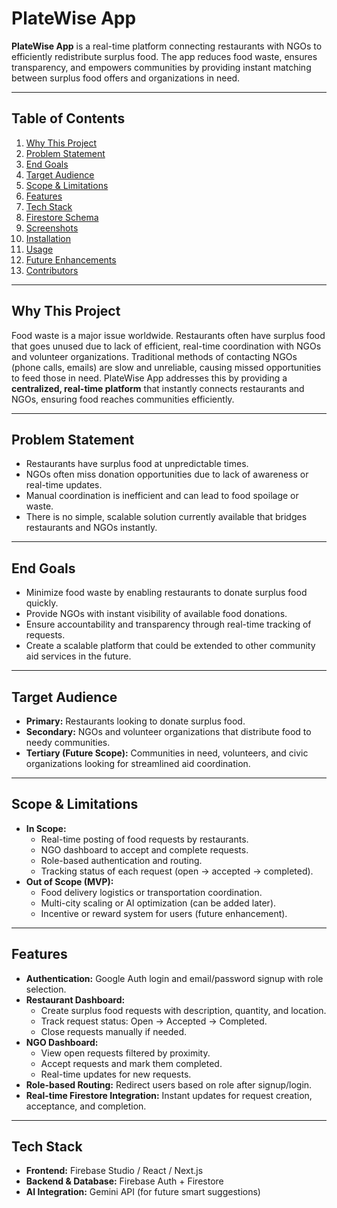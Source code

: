 # PlateWise App

**PlateWise App** is a real-time platform connecting restaurants with NGOs to efficiently redistribute surplus food. The app reduces food waste, ensures transparency, and empowers communities by providing instant matching between surplus food offers and organizations in need.

---

## Table of Contents
1. [Why This Project](#why-this-project)
2. [Problem Statement](#problem-statement)
3. [End Goals](#end-goals)
4. [Target Audience](#target-audience)
5. [Scope & Limitations](#scope--limitations)
6. [Features](#features)
7. [Tech Stack](#tech-stack)
8. [Firestore Schema](#firestore-schema)
9. [Screenshots](#screenshots)
10. [Installation](#installation)
11. [Usage](#usage)
12. [Future Enhancements](#future-enhancements)
13. [Contributors](#contributors)

---

## Why This Project
Food waste is a major issue worldwide. Restaurants often have surplus food that goes unused due to lack of efficient, real-time coordination with NGOs and volunteer organizations. Traditional methods of contacting NGOs (phone calls, emails) are slow and unreliable, causing missed opportunities to feed those in need. PlateWise App addresses this by providing a **centralized, real-time platform** that instantly connects restaurants and NGOs, ensuring food reaches communities efficiently.

---

## Problem Statement
- Restaurants have surplus food at unpredictable times.  
- NGOs often miss donation opportunities due to lack of awareness or real-time updates.  
- Manual coordination is inefficient and can lead to food spoilage or waste.  
- There is no simple, scalable solution currently available that bridges restaurants and NGOs instantly.

---

## End Goals
- Minimize food waste by enabling restaurants to donate surplus food quickly.  
- Provide NGOs with instant visibility of available food donations.  
- Ensure accountability and transparency through real-time tracking of requests.  
- Create a scalable platform that could be extended to other community aid services in the future.

---

## Target Audience
- **Primary:** Restaurants looking to donate surplus food.  
- **Secondary:** NGOs and volunteer organizations that distribute food to needy communities.  
- **Tertiary (Future Scope):** Communities in need, volunteers, and civic organizations looking for streamlined aid coordination.

---

## Scope & Limitations
- **In Scope:**  
  - Real-time posting of food requests by restaurants.  
  - NGO dashboard to accept and complete requests.  
  - Role-based authentication and routing.  
  - Tracking status of each request (open → accepted → completed).  
- **Out of Scope (MVP):**  
  - Food delivery logistics or transportation coordination.  
  - Multi-city scaling or AI optimization (can be added later).  
  - Incentive or reward system for users (future enhancement).

---

## Features
- **Authentication:** Google Auth login and email/password signup with role selection.  
- **Restaurant Dashboard:**  
  - Create surplus food requests with description, quantity, and location.  
  - Track request status: Open → Accepted → Completed.  
  - Close requests manually if needed.  
- **NGO Dashboard:**  
  - View open requests filtered by proximity.  
  - Accept requests and mark them completed.  
  - Real-time updates for new requests.  
- **Role-based Routing:** Redirect users based on role after signup/login.  
- **Real-time Firestore Integration:** Instant updates for request creation, acceptance, and completion.  

---

## Tech Stack
- **Frontend:** Firebase Studio / React / Next.js  
- **Backend & Database:** Firebase Auth + Firestore  
- **AI Integration:** Gemini API (for future smart suggestions)  
